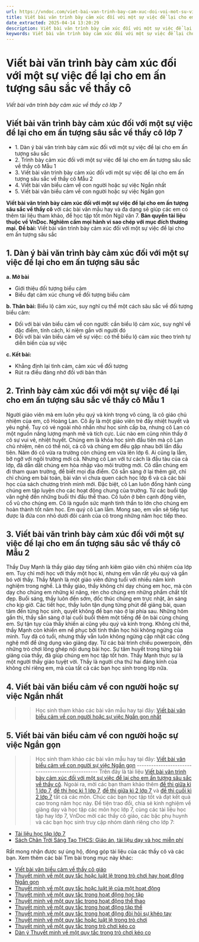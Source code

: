 ```yaml
---
url: https://vndoc.com/viet-bai-van-trinh-bay-cam-xuc-doi-voi-mot-su-viec-de-lai-cho-em-an-tuong-sau-sac-ve-thay-co-282294
title: Viết bài văn trình bày cảm xúc đối với một sự việc để lại cho em ấn tượng sâu sắc về thầy cô - Viết bài văn trình bày cảm xúc về thầy cô lớp 7 - VnDoc.com
date_extracted: 2025-04-14 13:20:29
description: Viết bài văn trình bày cảm xúc đối với một sự việc để lại cho em ấn tượng sâu sắc về thầy cô được biên soạn nhằm giúp các em HS đạt kết quả tốt trong quá trình làm bài tập và học tập môn Ngữ văn lớp 7.
keywords: Viết bài văn trình bày cảm xúc đối với một sự việc để lại cho em ấn tượng sâu sắc về thầy cô,trình bày cảm xúc đối với một sự việc để lại cho em ấn tượng sâu sắc về thầy cô,bài văn trình bày cảm xúc đối với một sự việc để lại cho em ấn tượng sâu sắc về thầy cô,viết bài văn trình bày cảm xúc đối với một sự việc để lại cho em ấn tượng sâu sắc về thầy cô lớp 7,Viết bài văn trình bày cảm xúc đối với một sự việc để lại cho em ấn tượng sâu sắc
---
```


# Viết bài văn trình bày cảm xúc đối với một sự việc để lại cho em ấn tượng sâu sắc về thầy cô
 _Viết bài văn trình bày cảm xúc về thầy cô lớp 7_
## Viết bài văn trình bày cảm xúc đối với một sự việc để lại cho em ấn tượng sâu sắc về thầy cô lớp 7
  * 1\. Dàn ý bài văn trình bày cảm xúc đối với một sự việc để lại cho em ấn tượng sâu sắc
  * 2\. Trình bày cảm xúc đối với một sự việc để lại cho em ấn tượng sâu sắc về thầy cô Mẫu 1
  * 3\. Viết bài văn trình bày cảm xúc đối với một sự việc để lại cho em ấn tượng sâu sắc về thầy cô Mẫu 2
  * 4\. Viết bài văn biểu cảm về con người hoặc sự việc Ngắn nhất
  * 5\. Viết bài văn biểu cảm về con người hoặc sự việc Ngắn gọn

**Viết bài văn trình bày cảm xúc đối với một sự việc để lại cho em ấn tượng sâu sắc về thầy cô** với các bài văn mẫu hay và đa dạng sẽ giúp các em có thêm tài liệu tham khảo, để học tập tốt môn Ngữ văn 7.
**Bản quyền tài liệu thuộc về VnDoc. Nghiêm cấm mọi hành vi sao chép với mục đích thương mại.**
**Đề bài:** Viết bài văn trình bày cảm xúc đối với một sự việc để lại cho em ấn tượng sâu sắc
## **1\. Dàn ý bài văn trình bày cảm xúc đối với một sự việc để lại cho em ấn tượng sâu sắc**
**a. Mở bài**
  * Giới thiệu đối tượng biểu cảm
  * Biểu đạt cảm xúc chung về đối tượng biểu cảm

**b. Thân bài:** Biểu lộ cảm xúc, suy nghĩ cụ thể một cách sâu sắc về đối tượng biểu cảm:
  * Đối với bài văn biểu cảm về con người: cần biểu lộ cảm xúc, suy nghĩ về đặc điểm, tính cách, kỉ niệm gắn với người đó
  * Đối với bài văn biểu cảm về sự việc: có thể biểu lộ cảm xúc theo trình tự diễn biến của sự việc

**c. Kết bài:**
  * Khẳng định lại tình cảm, cảm xúc về đối tượng
  * Rút ra điều đáng nhớ đối với bản thân

## **2\. Trình bày cảm xúc đối với một sự việc để lại cho em ấn tượng sâu sắc về thầy cô Mẫu 1**
Người giáo viên mà em luôn yêu quý và kính trọng vô cùng, là cô giáo chủ nhiệm của em, cô Hoàng Lan.
Cô ấy là một giáo viên trẻ đầy nhiệt huyết và yêu nghề. Tuy có vẻ ngoài nhỏ nhắn như học sinh cấp ba, nhưng cô Lan có một nguồn năng lượng mạnh mẽ và tích cực. Lúc nào em cũng nhìn thấy ở cô sự vui vẻ, nhiệt huyết.
Chúng em là khóa học sinh đầu tiên mà cô Lan chủ nhiệm, nên có thể nói, cả cô và chúng em đều gặp nhau bởi lần đầu tiên. Năm đó cô vừa ra trường còn chúng em vừa lên lớp 6. Ai cũng lạ lẫm, bỡ ngỡ với ngôi trường mới cả. Nhưng cô Lan với tư cách là đầu tàu của cả lớp, đã dẫn dắt chúng em hòa nhập vào môi trường mới. Cô dẫn chúng em đi tham quan trường, để biết mọi địa điểm. Cô sẵn sàng ở lại thêm giờ, chỉ chỉ chúng em bài toán, bài văn vì chưa quen cách học lớp 6 và cả các bài học của  sách chương trình mình mới. Đặc biệt, cô Lan luôn đồng hành cùng chúng em tập luyện cho các hoạt động chung của trường. Từ các buổi tập văn nghệ đến những buổi thi đấu thể thao. Cô luôn ở bên cạnh động viên, cổ vũ cho chúng em. Cô là nguồn sức mạnh tinh thần to lớn cho chúng em hoàn thành tốt năm học.
Em quý cô Lan lắm. Mong sao, em vẫn sẽ tiếp tục được là đứa con nhỏ dưới đôi cánh của cô trong những năm học tiếp theo.
## **3\. Viết bài văn trình bày cảm xúc đối với một sự việc để lại cho em ấn tượng sâu sắc về thầy cô Mẫu 2**
Thầy Duy Mạnh là thầy giáo dạy tiếng anh kiêm giáo viên chủ nhiệm của lớp em. Tuy chỉ mới học với thầy một học kì, nhưng em vẫn rất yêu quý và gắn bó với thầy.
Thầy Mạnh là một giáo viên đứng tuổi với nhiều năm kinh nghiệm trong nghề. Là thầy giáo, thầy không chỉ dạy chúng em học, mà còn dạy cho chúng em những kĩ năng, rèn cho chúng em những phẩm chất tốt đẹp. Buổi sáng, thầy luôn đến sớm, đốc thúc chúng em trực nhật, ăn sáng cho kịp giờ. Các tiết học, thầy luôn tận dụng từng phút để giảng bài, quan tâm đến từng học sinh, quyết không để bạn nào ở lại phía sau. Những hôm gần thi, thầy sẵn sàng ở lại cuối buổi thêm một tiếng để ôn bài cùng chúng em. Sự tận tụy của thầy khiến ai cũng yêu quý và kính trọng.
Không chỉ thế, thầy Mạnh còn khiến em nể phục bởi tinh thần học hỏi không ngừng của mình. Tuy đã có tuổi, nhưng thầy vẫn luôn không ngừng cập nhật các công nghệ mới để ứng dụng vào giảng dạy. Từ các bài trình chiếu powerpoin, đến những trò chơi lồng ghép nội dung bài học. Sự tâm huyết trong từng bài giảng của thầy, đã giúp chúng em học tập tốt hơn.
Thầy Mạnh thực sự là một người thầy giáo tuyệt vời. Thầy là người cha thứ hai đáng kính của không chỉ riêng em, mà của tất cả các bạn học sinh trong lớp nữa.
## **4\. Viết bài văn biểu cảm về con người hoặc sự việc Ngắn nhất**
>> Học sinh tham khảo các bài văn mẫu hay tại đây: [Viết bài văn biểu cảm về con người hoặc sự việc Ngắn gọn nhất](<https://vndoc.com/viet-bai-van-bieu-cam-ve-con-nguoi-hoac-su-viec-ngan-gon-nhat-281857>)
## **5\. Viết bài văn biểu cảm về con người hoặc sự việc Ngắn gọn**
>> Học sinh tham khảo các bài văn mẫu hay tại đây: [Viết bài văn biểu cảm về con người sự việc Ngắn gọn](<https://vndoc.com/viet-bai-van-bieu-cam-ve-con-nguoi-su-viec-ngan-gon-281858>)
\-------------------------------------------------
Trên đây là tài liệu [Viết bài văn trình bày cảm xúc đối với một sự việc để lại cho em ấn tượng sâu sắc về thầy cô](<https://vndoc.com/viet-bai-van-trinh-bay-cam-xuc-doi-voi-mot-su-viec-de-lai-cho-em-an-tuong-sau-sac-ve-thay-co-282294>). Ngoài ra, mời các bạn tham khảo thêm [đề thi giữa kì 1 lớp 7](<https://vndoc.com/de-thi-giua-ki-1-lop7>), [đề thi học kì 1 lớp 7](<https://vndoc.com/de-thi-hoc-ki-1-lop7>), [đề thi giữa kì 2 lớp 7](<https://vndoc.com/de-thi-giua-ki-2-lop7>) và [đề thi cuối kì 2 lớp 7](<https://vndoc.com/de-thi-hoc-ki-2-lop7>) tất cả các môn. Chúc các bạn học tập tốt và đạt kết quả cao trong năm học này.
Để tiện trao đổi, chia sẻ kinh nghiệm về giảng dạy và học tập các môn học lớp 7, cùng các tài liệu học tập hay lớp 7, VnDoc mời các thầy cô giáo, các bậc phụ huynh và các bạn học sinh truy cập nhóm dành riêng cho lớp 7:
  * [Tài liệu học tập lớp 7](</goto?u=aHR0cHM6Ly93d3cuZmFjZWJvb2suY29tL2dyb3Vwcy9UYWkubGlldS5ob2MudGFwLmxvcC43LlZORE9D>)
  * [Sách Chân Trời Sáng Tạo THCS: Giáo án, tài liệu dạy và học miễn phí](</goto?u=aHR0cHM6Ly93d3cuZmFjZWJvb2suY29tL2dyb3Vwcy9zYWNoY2hhbnRyb2lzYW5ndGFvdGhjcw%3D%3D>)

Rất mong nhận được sự ủng hộ, đóng góp tài liệu của các thầy cô và các bạn.
Xem thêm các bài Tìm bài trong mục này khác:
  * [Viết bài văn biểu cảm về thầy cô giáo](</van-mau-lop-7-cam-nghi-ve-thay-co-giao-136503>)
  * [Thuyết minh về một quy tắc hoặc luật lệ trong trò chơi hay hoạt động Ngắn gọn](</viet-van-ban-thuyet-minh-ve-mot-quy-tac-hoac-luat-le-trong-tro-choi-hay-hoat-dong-ngan-gon-284163>)
  * [Thuyết minh về một quy tắc hoặc luật lệ của một hoạt động](</thuyet-minh-ve-mot-quy-tac-trong-hoat-dong-lop-7-284165>)
  * [Thuyết minh về một quy tắc trong hoạt động học tập](</thuyet-minh-ve-mot-quy-tac-trong-hoat-dong-hoc-tap-lop-7-284168>)
  * [Thuyết minh về một quy tắc trong hoạt động thể thao](</thuyet-minh-ve-mot-quy-tac-trong-hoat-dong-the-thao-lop-7-284169>)
  * [Thuyết minh về một quy tắc trong hoạt động tập thể](</thuyet-minh-ve-mot-quy-tac-trong-hoat-dong-tap-the-lop-7-284171>)
  * [Thuyết minh về một quy tắc trong hoạt động đòi hỏi sự khéo tay](</thuyet-minh-ve-mot-quy-tac-trong-hoat-dong-doi-hoi-su-kheo-tay-284173>)
  * [Thuyết minh về một quy tắc hoặc luật lệ trong trò chơi ](</thuyet-minh-ve-mot-quy-tac-hoac-luat-le-trong-tro-choi-lop-7-284175>)
  * [Thuyết minh về một quy tắc trong trò chơi kéo co](</thuyet-minh-ve-mot-quy-tac-trong-tro-choi-keo-co-284176>)
  * [Dàn ý Thuyết minh về một quy tắc trong trò chơi kéo co](</dan-bai-thuyet-minh-ve-tro-choi-dan-gian-keo-co-153862>)

